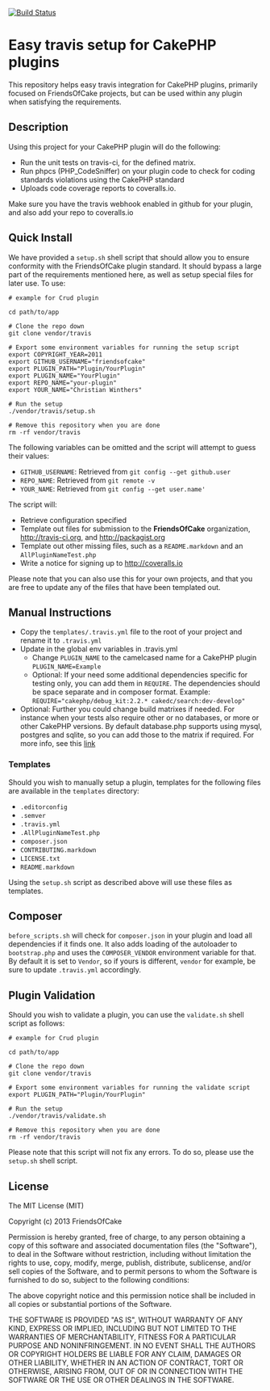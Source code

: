 [![Build Status](https://travis-ci.org/FriendsOfCake/travis.png?branch=master)](https://travis-ci.org/FriendsOfCake/travis)

# Easy travis setup for CakePHP plugins

This repository helps easy travis integration for CakePHP plugins, primarily focused on FriendsOfCake projects, but can be used within any plugin when satisfying the requirements.

## Description

Using this project for your CakePHP plugin will do the following:

 - Run the unit tests on travis-ci, for the defined matrix.
 - Run phpcs (PHP_CodeSniffer) on your plugin code to check for coding standards violations using the CakePHP standard
 - Uploads code coverage reports to coveralls.io.

Make sure you have the travis webhook enabled in github for your plugin, and also add your repo to coveralls.io

## Quick Install

We have provided a `setup.sh` shell script that should allow you to ensure conformity with the FriendsOfCake plugin standard. It should bypass a large part of the requirements mentioned here, as well as setup special files for later use. To use:

	# example for Crud plugin

	cd path/to/app

	# Clone the repo down
	git clone vendor/travis

	# Export some environment variables for running the setup script
	export COPYRIGHT_YEAR=2011
	export GITHUB_USERNAME="friendsofcake"
	export PLUGIN_PATH="Plugin/YourPlugin"
	export PLUGIN_NAME="YourPlugin"
	export REPO_NAME="your-plugin"
	export YOUR_NAME="Christian Winthers"

	# Run the setup
	./vendor/travis/setup.sh

	# Remove this repository when you are done
	rm -rf vendor/travis

The following variables can be omitted and the script will attempt to guess their values:

- `GITHUB_USERNAME`: Retrieved from `git config --get github.user`
- `REPO_NAME`: Retrieved from `git remote -v`
- `YOUR_NAME`: Retrieved from `git config --get user.name'`

The script will:

- Retrieve configuration specified
- Template out files for submission to the **FriendsOfCake** organization, http://travis-ci.org, and http://packagist.org
- Template out other missing files, such as a `README.markdown` and an `AllPluginNameTest.php`
- Write a notice for signing up to http://coveralls.io

Please note that you can also use this for your own projects, and that you are free to update any of the files that have been templated out.

## Manual Instructions

- Copy the `templates/.travis.yml` file to the root of your project and rename it to `.travis.yml`
- Update in the global env variables in .travis.yml
  - Change `PLUGIN_NAME` to the camelcased name for a CakePHP plugin `PLUGIN_NAME=Example`
  - Optional: If your need some additional dependencies specific for testing only, you can add them in `REQUIRE`. The dependencies should be space separate and in composer format. Example: `REQUIRE="cakephp/debug_kit:2.2.* cakedc/search:dev-develop"`
- Optional: Further you could change build matrixes if needed. For instance when your tests also require other or no databases, or more or other CakePHP versions. By default database.php supports using mysql, postgres and sqlite, so you can add those to the matrix if required. For more info, see this [link](http://about.travis-ci.org/docs/user/languages/php/)

### Templates

Should you wish to manually setup a plugin, templates for the following files are available in the `templates` directory:

- `.editorconfig`
- `.semver`
- `.travis.yml`
- `.AllPluginNameTest.php`
- `composer.json`
- `CONTRIBUTING.markdown`
- `LICENSE.txt`
- `README.markdown`

Using the `setup.sh` script as described above will use these files as templates.

## Composer

`before_scripts.sh` will check for `composer.json` in your plugin and load all dependencies if it finds one. It also adds loading of the autoloader to `bootstrap.php` and uses the `COMPOSER_VENDOR` environment variable for that. By default it is set to `Vendor`, so if yours is different, `vendor` for example, be sure to update `.travis.yml` accordingly. 

## Plugin Validation

Should you wish to validate a plugin, you can use the `validate.sh` shell script as follows:

	# example for Crud plugin

	cd path/to/app

	# Clone the repo down
	git clone vendor/travis

	# Export some environment variables for running the validate script
	export PLUGIN_PATH="Plugin/YourPlugin"

	# Run the setup
	./vendor/travis/validate.sh

	# Remove this repository when you are done
	rm -rf vendor/travis

Please note that this script will not fix any errors. To do so, please use the `setup.sh` shell script.

## License

The MIT License (MIT)

Copyright (c) 2013 FriendsOfCake

Permission is hereby granted, free of charge, to any person obtaining a copy
of this software and associated documentation files (the "Software"), to deal
in the Software without restriction, including without limitation the rights
to use, copy, modify, merge, publish, distribute, sublicense, and/or sell
copies of the Software, and to permit persons to whom the Software is
furnished to do so, subject to the following conditions:

The above copyright notice and this permission notice shall be included in
all copies or substantial portions of the Software.

THE SOFTWARE IS PROVIDED "AS IS", WITHOUT WARRANTY OF ANY KIND, EXPRESS OR
IMPLIED, INCLUDING BUT NOT LIMITED TO THE WARRANTIES OF MERCHANTABILITY,
FITNESS FOR A PARTICULAR PURPOSE AND NONINFRINGEMENT. IN NO EVENT SHALL THE
AUTHORS OR COPYRIGHT HOLDERS BE LIABLE FOR ANY CLAIM, DAMAGES OR OTHER
LIABILITY, WHETHER IN AN ACTION OF CONTRACT, TORT OR OTHERWISE, ARISING FROM,
OUT OF OR IN CONNECTION WITH THE SOFTWARE OR THE USE OR OTHER DEALINGS IN
THE SOFTWARE.
